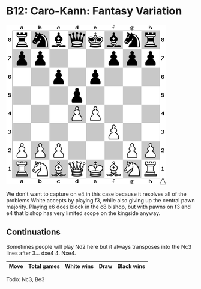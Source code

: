 # B12: Caro-Kann: Fantasy Variation

![Position](position.png)

We don't want to capture on e4 in this case because it resolves all of the
problems White accepts by playing f3, while also giving up the central pawn
majority. Playing e6 does block in the c8 bishop, but with pawns on f3 and e4
that bishop has very limited scope on the kingside anyway.

## Continuations

Sometimes people will play Nd2 here but it always transposes into the Nc3
lines after 3... dxe4  4. Nxe4.

Move                  | Total games | White wins | Draw | Black wins
----------------------|-------------|------------|------|-----------

Todo: Nc3, Be3
